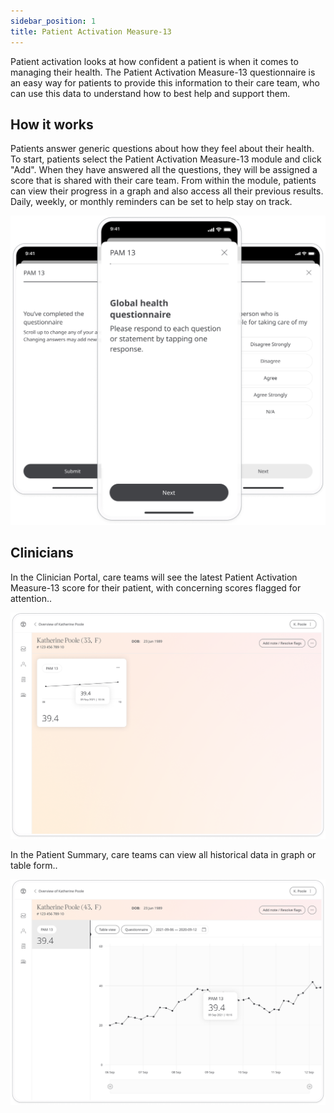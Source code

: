 ```yaml
---
sidebar_position: 1
title: Patient Activation Measure-13
---
```


Patient activation looks at how confident a patient is when it comes to managing their health. The Patient Activation Measure-13 questionnaire is an easy way for patients to provide this information to their care team, who can use this data to understand how to best help and support them.

## How it works

Patients answer generic questions about how they feel about their health. To start, patients select the Patient Activation Measure-13 module and click "Add". When they have answered all the questions, they will be assigned a score that is shared with their care team. From within the module, patients can view their progress in a graph and also access all their previous results. Daily, weekly, or monthly reminders can be set to help stay on track.

![Patient Activation Measure-13 in the Huma App](./assets/patient-activation-measure-13.png)

## Clinicians

In the Clinician Portal, care teams will see the latest Patient Activation Measure-13 score for their patient, with concerning scores flagged for attention.. 

![Clinician View of Patient Activation Measure-13](./assets/cp-patient-summary-pam-13.png)

In the Patient Summary, care teams can view all historical data in graph or table form..

![Clinician View of Patient Activation Measure-13](./assets/cp-module-details-pam-13.png)
